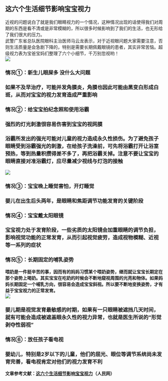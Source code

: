 ## 这六个生活细节影响宝宝视力  
近视的问题说白了就是我们眼睛视力的一个情况，这种情况出现的话使得我们对周期的东西是看不清或是非常模糊的，所以很多时候影响到了我们的生活，也无形给了我们很大的压力。  
武警广东省总队医院眼科主治医师马云龙表示，对于近视眼问题大家需要注意，否则生活质量是会急剧下降的，特别是需要长期佩戴眼镜的患者，其实非常苦恼。超级视力表为宝爸宝妈们整理了六个小细节，千万别忽视哟！  
![](http://cdncms.v-keep.cn/wp-content/uploads/2019/09/timgcc-1024x628.jpg)  
### 情况①：新生儿眼屎多 没什么大问题  
### 如果不及早治疗，可能并发角膜炎，角膜也因此可能由黑变白形成白斑，从而对宝宝的视力发育造成严重影响  
### 情况②：给宝宝拍纪念照和使用浴霸  
### 强烈的灯光刺激很容易伤害到宝宝的视网膜  
### 浴霸所发出的强光可能对儿童的视力造成永久性损伤</strong>。为了避免孩子眼睛受到浴霸强光的刺激，在给孩子洗澡前，可先将浴霸打开让浴室预热，等到热量积攒得差不多了，再把浴霸关掉。<strong>注意不要让宝宝的眼睛直接对准浴霸灯，应尽量减少视线与灯泡的接触  
![](http://cdncms.v-keep.cn/wp-content/uploads/2019/09/20150804093014978.jpg)  
### 情况③：宝宝晚上睡觉害怕，开灯睡觉  
### 婴儿在出生后头两年，是眼睛和焦距调节功能发育的关键阶段  
### 情况④：宝宝戴太阳眼镜  
### 宝宝视力处于发育阶段，一些劣质的太阳镜会加重眼睛的调节负担，影响视觉功能的正常发育，从而引起视觉疲劳，造成视物模糊、近视等一系列的症状  
### 情况⑤：长期固定的哺乳姿势  
喂奶是一件挺辛苦的事，因而有的妈妈习惯某个喂奶姿势，继而就让宝宝长期定在那个姿势上喝奶。其实宝宝在吃奶的时候会不断地窥视周围的光亮和物体。如果妈妈长期固定一个哺乳方向，很容易会造成宝宝斜视。所以要不断地变换姿势，才有益于宝宝视力的正常发育。  
![](http://cdncms.v-keep.cn/wp-content/uploads/2019/09/ew.jpg)  
### 婴儿期是视觉发育最敏感的时期，如果有一只眼睛被遮挡几天时间，就有可能会造成被遮盖眼永久性的视力异常，也就是医生所说的“形觉剥夺性弱视”  
### 情况⑥：放任孩子看电视  
### 婴幼儿，特别是2岁以下的儿童，他们的屈光、眼位等调节系统尚未发育完善，看电视肯定对他们的视力发育不利  
文章参考文献：<a href="http://health.people.com.cn/n1/2016/0929/c21471-28748837.html">这六个生活细节影响宝宝视力</a>（人民网）  
